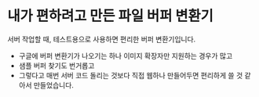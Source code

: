 # 내가 편하려고 만든 파일 버퍼 변환기

서버 작업할 때, 테스트용으로 사용하면 편리한 버퍼 변환기입니다.<br />

- 구글에 버퍼 변환기가 나오기는 하나 이미지 확장자만 지원하는 경우가 많고<br />
- 샘플 버퍼 찾기도 번거롭고<br />
- 그렇다고 매번 서버 코드 돌리는 것보다 직접 웹하나 만들어두면 편리하게 쓸 것 같아서 만들었습니다.<br />
